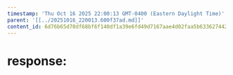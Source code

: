 ```yaml
---
timestamp: 'Thu Oct 16 2025 22:00:13 GMT-0400 (Eastern Daylight Time)'
parent: '[[../20251016_220013.600f37ad.md]]'
content_id: 6d76b65d70df68bf6f140df1a39e6fd49d7167aae4d02faa5b63362744266256
---
```


# response:

